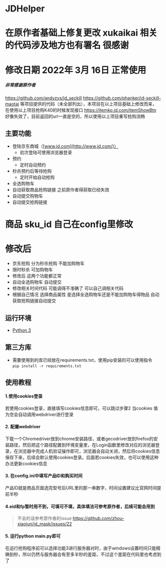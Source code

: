 # JDHelper

# 在原作者基础上修复更改 xukaikai 相关的代码涉及地方也有署名 很感谢

# 修改日期 2022年 3月 16日 正常使用 

##### 非常感谢原作者 
https://github.com/andyzys/jd_seckill
https://github.com/phanker/jd-seckill-maotai
等项目提供的代码（未全部列出），本项目在以上项目基础上修改而来，
在使用以上项目抢购K40的时候发现接口 https://itemko.jd.com/itemShowBtn 好像失效了，目前返回的url一直是空的，所以使用以上项目重写抢购流畅


## 主要功能

- 登陆京东商城（[www.jd.com](http://www.jd.com/)）
  - 初次登陆可使用浏览器登录
- 预约
  - 定时自动预约
- 秒杀预约后等待抢购
  - 定时开始自动抢购
- 全选购物车
- 自动获取商品抢购链接 之前原作者得获取已经失效
- 自动提交购物车
- 自动提交抢购链接

# 商品 sku_id 自己在config里修改

# 修改后
 
 - 京东抢购 分为秒杀抢购 不能加购物车
 - 限时秒杀 可加购物车
 - 修改后 这两个功能都正常 
 - 自动全选购物车 自动提交
 - 修改相关时间代码 可能调得不准确了 可以自己调相关代码
 - 根据自己情况 选择商品属性 是选择全选购物车还是不能加购物车得物品 自动获取抢购链接自动提交

## 运行环境

- [Python 3](https://www.python.org/)

## 第三方库

- 需要使用到的库已经放在requirements.txt，使用pip安装的可以使用指令  
`pip install -r requirements.txt`

## 使用教程  
#### 1.使用cookies登录
若使用cookies登录，直接填写cookies信息即可，可以跳过步骤2
当cookies 值为空会自动调用webdriver进行登录
#### 2. 配置webdriver
下载一个Chromedriver放到chrome安装路径，或者gecodriver放到firefox的安装路径，然后把这个路径配置到环境变量里，在Login函数里修改对应的浏览器登录，在浏览器中完成人机验证操作即可，浏览器会自动关闭，然后将cookies信息保存下来，后续会默认使用cookies登录。后面若cookies失效，也可以使用这种办法更新cookies信息

#### 3. 在config.ini中填写产品ID和购买时间
产品ID就是商品页面选完型号后URL里的那一串数字，时间设置建议比官网时间提前半秒

#### 4.eid和fp暂时用不到，可填可不填，具体填法可参考原作者，后续可能会用到
> 不会的话参考原作者的issue https://github.com/zhou-xiaojun/jd_mask/issues/22

#### 5. 运行python main.py即可
在运行抢购程序前可以选择功能3进行服务器对时，由于windows设置时间只能精确到秒，所以仍然与服务器会有至多半秒的差距，不过这个差距在代码里也考虑到了

